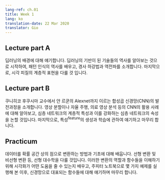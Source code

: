 ```yaml
---
lang-ref: ch.01
title: Week 1
lang: ko
translation-date: 22 Mar 2020
translator: Gio
---
```



## Lecture part A

딥러닝의 배경에 대해 얘기합니다. 딥러닝의 기반이 된 기술들의 역사를 알아보는 것으로 시작하여, 패턴 인식의 역사를 배우고, 경사 하강법과 역전파를 소개합니다. 마지막으로, 시각 피질의 계층적 표현을 다룰 것 입니다.


## Lecture part B

쿠니히코 후쿠시마 교수에서 얀 르쿤의 Alexnet까지 이르는 합성곱 신경망(CNN)의 발전과정을 소개합니다. 영상 분할이나 자율 주행, 의료 영상 분석 등의 CNN의 활용 사례에 대해 알아보고, 심층 네트워크의 계층적 특성과 이를 강화하는 심층 네트워크의 속성을 논할 것입니다. 마지막으로, 특성<sup>feature</sup>의 생성과 학습에 관하여 얘기하고 마무리 합니다.


## Practicum

데이터를 확률 공간 상의 점으로 변환하는 방법과 기초에 대해 배웁니다. 선형 변환 및 비선형 변환 등, 선형 대수학을 다룰 것입니다. 이러한 변환의 역할과 함수들을 이해하기 위해 시각화가 어떤 도움을 줄 수 있는지 배우고, 주피터 노트북으로 몇 가지 예제를 실행해 본 이후, 신경망으로 대표되는 함수들에 대해 얘기하며 마무리 합니다.
